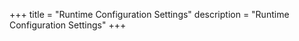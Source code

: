 +++
title = "Runtime Configuration Settings"
description = "Runtime Configuration Settings"
+++

<!-- TODO: Import partials -->
<!-- <%= partial "/partials/docs/reference-template-data"%> -->
